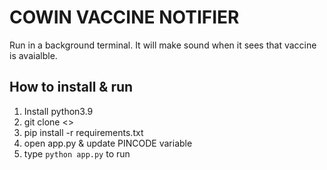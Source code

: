 # COWIN VACCINE NOTIFIER

Run in a background terminal. It will make sound when it sees that vaccine is avaialble.



## How to install & run

1. Install python3.9
2. git clone <>
3. pip install -r requirements.txt
4. open app.py & update PINCODE variable
5. type `python app.py` to run
